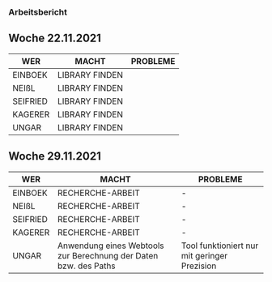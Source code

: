 ### Arbeitsbericht 
## Woche 22.11.2021

| WER      | MACHT          | PROBLEME |
|----------|----------------|----------|
| EINBOEK  | LIBRARY FINDEN |          |
| NEIßL    | LIBRARY FINDEN |          |
| SEIFRIED | LIBRARY FINDEN |          |
| KAGERER  | LIBRARY FINDEN |          |
| UNGAR    | LIBRARY FINDEN |          |

## Woche 29.11.2021

| WER      | MACHT            | PROBLEME |
|----------|------------------|----------|
| EINBOEK  | RECHERCHE-ARBEIT |    -     |
| NEIßL    | RECHERCHE-ARBEIT |    -     |
| SEIFRIED | RECHERCHE-ARBEIT |    -     |
| KAGERER  | RECHERCHE-ARBEIT |    -     |
| UNGAR    | Anwendung eines Webtools zur Berechnung der Daten bzw. des Paths | Tool funktioniert nur mit geringer Prezision |